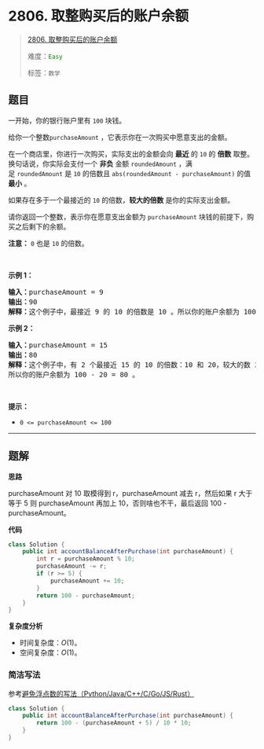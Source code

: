 # 2806. 取整购买后的账户余额

> [2806. 取整购买后的账户余额](https://leetcode.cn/problems/account-balance-after-rounded-purchase/)
>
> 难度：<font color=green>`Easy`</font>
>
> 标签：`数学`

## 题目

<p>一开始，你的银行账户里有&nbsp;<code>100</code>&nbsp;块钱。</p>

<p>给你一个整数<code>purchaseAmount</code>&nbsp;，它表示你在一次购买中愿意支出的金额。</p>

<p>在一个商店里，你进行一次购买，实际支出的金额会向 <strong>最近</strong>&nbsp;的&nbsp;<code>10</code>&nbsp;的 <strong>倍数</strong>&nbsp;取整。换句话说，你实际会支付一个&nbsp;<strong>非负</strong>&nbsp;金额&nbsp;<code>roundedAmount</code>&nbsp;，满足&nbsp;<code>roundedAmount</code>&nbsp;是&nbsp;<code>10</code>&nbsp;的倍数且&nbsp;<code>abs(roundedAmount - purchaseAmount)</code>&nbsp;的值 <strong>最小</strong>&nbsp;。</p>

<p>如果存在多于一个最接近的 <code>10</code>&nbsp;的倍数，<strong>较大的倍数</strong>&nbsp;是你的实际支出金额。</p>

<p>请你返回一个整数，表示你在愿意支出金额为<em>&nbsp;</em><code>purchaseAmount</code><em>&nbsp;</em>块钱的前提下，购买之后剩下的余额。</p>

<p><strong>注意：</strong> <code>0</code>&nbsp;也是&nbsp;<code>10</code>&nbsp;的倍数。</p>

<p>&nbsp;</p>

<p><strong>示例 1：</strong></p>

<pre><b>输入：</b>purchaseAmount = 9
<b>输出：</b>90
<b>解释：</b>这个例子中，最接近 9 的 10 的倍数是 10 。所以你的账户余额为 100 - 10 = 90 。
</pre>

<p><strong>示例 2：</strong></p>

<pre><b>输入：</b>purchaseAmount = 15
<b>输出：</b>80
<b>解释：</b>这个例子中，有 2 个最接近 15 的 10 的倍数：10 和 20，较大的数 20 是你的实际开销。
所以你的账户余额为 100 - 20 = 80 。
</pre>

<p>&nbsp;</p>

<p><strong>提示：</strong></p>

<ul>
	<li><code>0 &lt;= purchaseAmount &lt;= 100</code></li>
</ul>


--------------------

## 题解

**思路**

purchaseAmount 对 10 取模得到 r，purchaseAmount 减去 r，然后如果 r 大于等于 5 则 purchaseAmount 再加上 10，否则啥也不干，最后返回 100 - purchaseAmount。

**代码**

```java
class Solution {
    public int accountBalanceAfterPurchase(int purchaseAmount) {
        int r = purchaseAmount % 10;
        purchaseAmount -= r;
        if (r >= 5) {
            purchaseAmount += 10;
        }
        return 100 - purchaseAmount;
    }
}
```

**复杂度分析**

- 时间复杂度：$O(1)$。
- 空间复杂度：$O(1)$。


### 简洁写法

参考[避免浮点数的写法（Python/Java/C++/C/Go/JS/Rust）](https://leetcode.cn/problems/account-balance-after-rounded-purchase/solutions/2374878/yi-xing-xie-fa-by-endlesscheng-yfe2)

```java
class Solution {
    public int accountBalanceAfterPurchase(int purchaseAmount) {
        return 100 - (purchaseAmount + 5) / 10 * 10;
    }
}
```